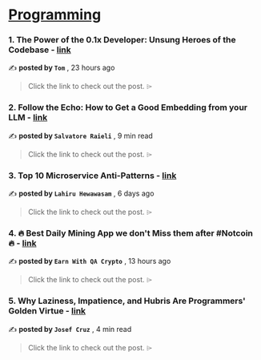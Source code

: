 
<h1><a href=https://medium.com/tag/programming/recommended target="_blank" rel="noopener noreferrer">Programming</a></h1>
<h3>1. The Power of the 0.1x Developer: Unsung Heroes of the Codebase - <a href=https://medium.com/@Tom1212121/the-power-of-the-0-1x-developer-unsung-heroes-of-the-codebase-7503d37135e8?source=tag_recommended_feed---------0-84----------programming----------3f49d7f3_b08c_432b_a90e_b07119d27c77------- target="_blank" rel="noopener noreferrer">link</a></h3>

✍️ **posted by `Tom`** <date> , 23 hours ago</date>

<blockquote>Click the link to check out the post. ⌲</blockquote>

<h3>2. Follow the Echo: How to Get a Good Embedding from your LLM - <a href=https://medium.com/gitconnected/follow-the-echo-how-to-get-a-good-embedding-from-your-llm-d243fc2ebcbf?source=tag_recommended_feed---------1-107----------programming----------3f49d7f3_b08c_432b_a90e_b07119d27c77------- target="_blank" rel="noopener noreferrer">link</a></h3>

✍️ **posted by `Salvatore Raieli`** <date> , 9 min read</date>

<blockquote>Click the link to check out the post. ⌲</blockquote>

<h3>3. Top 10 Microservice Anti-Patterns - <a href=https://medium.com/bitsrc/10-microservice-anti-patterns-278bcb7f385d?source=tag_recommended_feed---------2-85----------programming----------3f49d7f3_b08c_432b_a90e_b07119d27c77------- target="_blank" rel="noopener noreferrer">link</a></h3>

✍️ **posted by `Lahiru Hewawasam`** <date> , 6 days ago</date>

<blockquote>Click the link to check out the post. ⌲</blockquote>

<h3>4. 🔥 Best Daily Mining App we don't Miss them after #Notcoin 🔥 - <a href=https://medium.com/@qacrypto/best-daily-mining-app-we-dont-miss-them-after-notcoin-69acd1a07060?source=tag_recommended_feed---------3-84----------programming----------3f49d7f3_b08c_432b_a90e_b07119d27c77------- target="_blank" rel="noopener noreferrer">link</a></h3>

✍️ **posted by `Earn With QA Crypto`** <date> , 13 hours ago</date>

<blockquote>Click the link to check out the post. ⌲</blockquote>

<h3>5. Why Laziness, Impatience, and Hubris Are Programmers' Golden Virtue - <a href=https://medium.com/javascript-in-plain-english/why-laziness-impatience-and-hubris-are-programmers-golden-virtue-d21b23af2267?source=tag_recommended_feed---------4-107----------programming----------3f49d7f3_b08c_432b_a90e_b07119d27c77------- target="_blank" rel="noopener noreferrer">link</a></h3>

✍️ **posted by `Josef Cruz`** <date> , 4 min read</date>

<blockquote>Click the link to check out the post. ⌲</blockquote>

